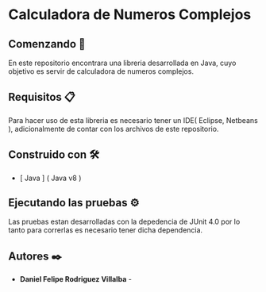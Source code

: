 # Calculadora de Numeros Complejos

## Comenzando 🚀

En este repositorio encontrara una libreria desarrollada en Java, cuyo objetivo es servir de calculadora de numeros complejos.

## Requisitos 📋

Para hacer uso de esta libreria es necesario tener un IDE( Eclipse, Netbeans ), adicionalmente de contar con los archivos de este repositorio.

## Construido con 🛠️
* [ Java ] ( Java v8 )

## Ejecutando las pruebas ⚙️

Las pruebas estan desarrolladas con la depedencia de JUnit 4.0 por lo tanto para correrlas es necesario tener dicha dependencia.

## Autores ✒️

* **Daniel Felipe Rodriguez Villalba** -